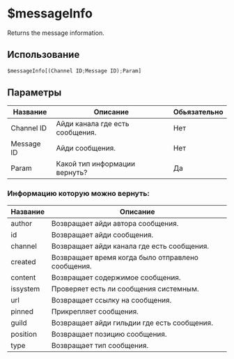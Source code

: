 # $messageInfo
Returns the message information.

## Использование
```py
$messageInfo[(Channel ID;Message ID);Param]
```

## Параметры
| Название | Описание | Обьязательно |
| -------- | -------- | ------------ |
| Channel ID | Айди канала где есть сообщения. | Нет |
| Message ID | Айди сообщения. | Нет |
| Param | Какой тип информации вернуть? | Да |

### Информацию которую можно вернуть:
| Название | Описание |
| -------- | -------- |
| author | Возвращает айди автора сообщения. |
| id | Возвращает айди сообщения. |
| channel | Возвращает айди канала где есть сообщения. |
| created | Возвращает время когда было отправлено сообщения. |
| content | Возвращает содержимое сообщения. |
| issystem | Проверяет есть ли сообщения системным. |
| url | Возвращает ссылку на сообщения. |
| pinned | Прикрепляет сообщения. |
| guild | Возвращает айди гильдии где есть сообщения. |
| position | Возвращает позицию сообщения. |
| type | Возвращает тип сообщения. |